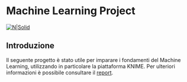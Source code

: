# Machine Learning Project

[![N|Solid](https://cldup.com/dTxpPi9lDf.thumb.png)](https://nodesource.com/products/nsolid)

## Introduzione
Il seguente progetto è stato utile per imparare i fondamenti del Machine Learning, utilizzando in particolare la piattaforma KNIME. Per ulteriori informazioni è possibile consultare il [report](https://github.com/mcampironi/DSProjects/blob/main/Machine%20Learning/Report.pdf "Report").
